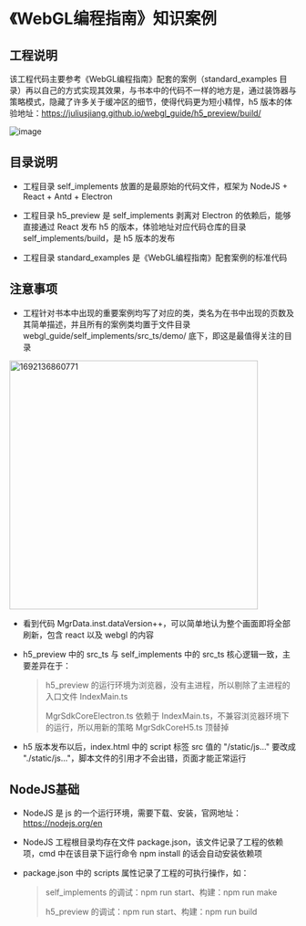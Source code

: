 # 《WebGL编程指南》知识案例

## 工程说明

该工程代码主要参考《WebGL编程指南》配套的案例（standard_examples 目录）再以自己的方式实现其效果，与书本中的代码不一样的地方是，通过装饰器与策略模式，隐藏了许多关于缓冲区的细节，使得代码更为短小精悍，h5 版本的体验地址：https://juliusjiang.github.io/webgl_guide/h5_preview/build/

![image](https://github.com/JULIUSJIANG/webgl_guide/assets/33363444/b18c2ba9-933d-4442-8b35-dd2a02bf56b5)

## 目录说明
* 工程目录 self_implements 放置的是最原始的代码文件，框架为 NodeJS + React + Antd + Electron
  
* 工程目录 h5_preview 是 self_implements 剥离对 Electron 的依赖后，能够直接通过 React 发布 h5 的版本，体验地址对应代码仓库的目录 self_implements/build，是 h5 版本的发布

* 工程目录 standard_examples 是《WebGL编程指南》配套案例的标准代码


## 注意事项
* 工程针对书本中出现的重要案例均写了对应的类，类名为在书中出现的页数及其简单描述，并且所有的案例类均置于文件目录 webgl_guide/self_implements/src_ts/demo/ 底下，即这是最值得关注的目录
<img width="436" alt="1692136860771" src="https://github.com/JULIUSJIANG/webgl_guide/assets/33363444/5e638156-a40c-4186-914a-4f81a990fb1b">

* 看到代码 MgrData.inst.dataVersion++，可以简单地认为整个画面即将全部刷新，包含 react 以及 webgl 的内容

* h5_preview 中的 src_ts 与 self_implements 中的 src_ts 核心逻辑一致，主要差异在于：
  
  > h5_preview 的运行环境为浏览器，没有主进程，所以剔除了主进程的入口文件 IndexMain.ts
  > 
  > MgrSdkCoreElectron.ts 依赖于 IndexMain.ts，不兼容浏览器环境下的运行，所以用新的策略 MgrSdkCoreH5.ts 顶替掉
  
* h5 版本发布以后，index.html 中的 script 标签 src 值的 "/static/js..." 要改成 "./static/js..."，脚本文件的引用才不会出错，页面才能正常运行


## NodeJS基础
* NodeJS 是 js 的一个运行环境，需要下载、安装，官网地址：https://nodejs.org/en
  
* NodeJS 工程根目录均存在文件 package.json，该文件记录了工程的依赖项，cmd 中在该目录下运行命令 npm install 的话会自动安装依赖项
  
* package.json 中的 scripts 属性记录了工程的可执行操作，如：
  
  > self_implements 的调试：npm run start、构建：npm run make
  > 
  > h5_preview 的调试：npm run start、构建：npm run build
